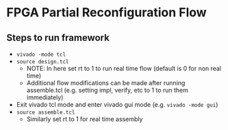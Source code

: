 # FPGA Partial Reconfiguration Flow

## Steps to run framework
- ```vivado -mode tcl```
- ```source design.tcl```
  - NOTE: In here set rt to 1 to run real time flow (default is 0 for non real time)
  - Additional flow modifications can be made after running assemble.tcl (e.g. setting impl, verify, etc to 1 to run them immediately)
- Exit vivado tcl mode and enter vivado gui mode (e.g. ```vivado -mode gui```)
- ```source assemble.tcl```
  - Similarly set rt to 1 for real time assembly
 
